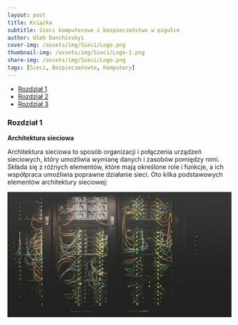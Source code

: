 ```yaml
---
layout: post
title: Książka
subtitle: Sieci komputerowe i bezpieczeństwo w pigułce
author: Oleh Danchivskyi
cover-img: /assets/img/Sieci/Logo.png
thumbnail-img: /assets/img/Sieci/Logo-1.png
share-img: /assets/img/Sieci/Logo.png
tags: [Sieci, Bezpieczeńswto, Komputery]
---
```


- [Rozdział 1](#rozdział-1)
- [Rozdział 2](#rozdział-2)
- [Rozdział 3](#rozdział-3)



### Rozdział 1
**Architektura sieciowa**

Architektura sieciowa to sposób organizacji i połączenia urządzeń sieciowych, który umożliwia wymianę danych i zasobów pomiędzy nimi. Składa się z różnych elementów, które mają określone role i funkcje, a ich współpraca umożliwia poprawne działanie sieci. Oto kilka podstawowych elementów architektury sieciowej:

<p align="center">
  <img src="\assets\img\Sieci\1.png" width="650" alt="architektura">
</p>